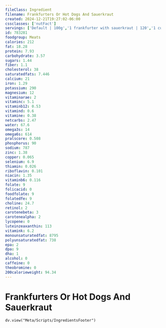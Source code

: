 ```yaml
---
fileClass: Ingredient
filename: Frankfurters Or Hot Dogs And Sauerkraut
created: 2024-12-21T19:27:02-06:00
cssclasses: ['nutFact']
servings: ['Default | 100g','1 frankfurter with sauerkraut | 120','1 cup | 147']
id: 783281
foodgroup: Meats
calories: 212
fat: 18.28
protein: 7.93
carbohydrate: 3.57
sugars: 1.44
fiber: 1.1
cholesterol: 38
saturatedfats: 7.446
calcium: 21
iron: 1.29
potassium: 290
magnesium: 12
vitaminarae: 2
vitaminc: 5.1
vitaminb12: 0.53
vitamind: 0.6
vitamine: 0.38
netcarbs: 2.47
water: 67.6
omega3s: 14
omega6s: 614
pralscore: 0.508
phosphorus: 90
sodium: 787
zinc: 1.38
copper: 0.065
selenium: 6.9
thiamin: 0.026
riboflavin: 0.101
niacin: 1.35
vitaminb6: 0.116
folate: 9
folicacid: 0
foodfolate: 9
folatedfe: 9
choline: 24.7
retinol: 2
carotenebeta: 3
carotenealpha: 2
lycopene: 0
luteinzeaxanthin: 113
vitamink: 6.2
monounsaturatedfat: 8795
polyunsaturatedfat: 738
epa: 2
dpa: 9
dha: 1
alcohol: 0
caffeine: 0
theobromine: 0
200calorieweight: 94.34
---
```


# Frankfurters Or Hot Dogs And Sauerkraut

```dataviewjs
dv.view("Meta/Scripts/IngredientsFooter")
```
